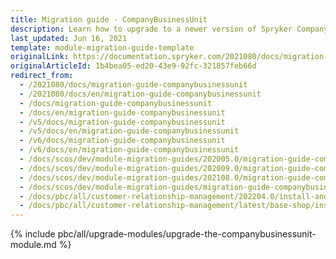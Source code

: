 ```yaml
---
title: Migration guide - CompanyBusinessUnit
description: Learn how to upgrade to a newer version of Spryker Company Business Unit Feature from older ones in your Spryker project.
last_updated: Jun 16, 2021
template: module-migration-guide-template
originalLink: https://documentation.spryker.com/2021080/docs/migration-guide-companybusinessunit
originalArticleId: 1b4bea05-ed20-43e9-92fc-321857feb66d
redirect_from:
  - /2021080/docs/migration-guide-companybusinessunit
  - /2021080/docs/en/migration-guide-companybusinessunit
  - /docs/migration-guide-companybusinessunit
  - /docs/en/migration-guide-companybusinessunit
  - /v5/docs/migration-guide-companybusinessunit
  - /v5/docs/en/migration-guide-companybusinessunit
  - /v6/docs/migration-guide-companybusinessunit
  - /v6/docs/en/migration-guide-companybusinessunit
  - /docs/scos/dev/module-migration-guides/202005.0/migration-guide-companybusinessunit.html
  - /docs/scos/dev/module-migration-guides/202009.0/migration-guide-companybusinessunit.html
  - /docs/scos/dev/module-migration-guides/202108.0/migration-guide-companybusinessunit.html
  - /docs/scos/dev/module-migration-guides/migration-guide-companybusinessunit.html
  - /docs/pbc/all/customer-relationship-management/202204.0/install-and-upgrade/upgrade-modules/upgrade-the-companybusinessunit-module.html
  - /docs/pbc/all/customer-relationship-management/latest/base-shop/install-and-upgrade/upgrade-modules/upgrade-the-companybusinessunit-module.html
---
```


{% include pbc/all/upgrade-modules/upgrade-the-companybusinessunit-module.md %} <!-- To edit, see /_includes/pbc/all/upgrade-modules/upgrade-the-companybusinessunit-module.md -->
